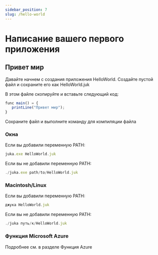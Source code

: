 ```yaml
---
sidebar_position: 7
slug: /hello-world
---
```


# Написание вашего первого приложения

## Привет мир
Давайте начнем с создания приложения HelloWorld. Создайте пустой файл и сохраните его как HelloWorld.juk

В этом файле скопируйте и вставьте следующий код:

```jsx
func main() = {
   printLine("Привет мир");
}
```

Сохраните файл и выполните команду для компиляции файла


### Окна
Если вы добавили переменную PATH:

```jsx
juka.exe HelloWorld.juk
```

Если вы не добавили переменную PATH:
```jsx
./juka.exe path/to/HelloWorld.juk
```

### Macintosh/Linux

Если вы добавили переменную PATH:

```jsx
джука HelloWorld.juk
```

Если вы не добавили переменную PATH:
```jsx
./juka путь/к/HelloWorld.juk
```

### Функция Microsoft Azure
Подробнее см. в разделе Функция Azure